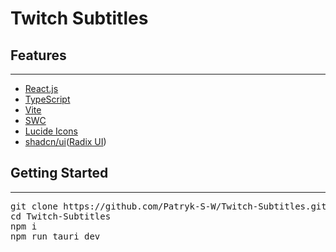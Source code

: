 # Twitch Subtitles

## Features

---

- <a href="https://react.dev/" rel="nofollow">React.js</a>
- <a href="https://www.typescriptlang.org/" rel="nofollow">TypeScript</a>
- <a href="https://vitejs.dev/" rel="nofollow">Vite</a>
- <a href="https://swc.rs/" rel="nofollow">SWC</a>
- <a href="https://lucide.dev/" rel="nofollow">Lucide Icons
  </a>
- <a href="https://github.com/shadcn/ui" rel="nofollow">shadcn/ui</a>(<a href="https://www.radix-ui.com/" rel="nofollow">Radix UI</a>)

## Getting Started

---

<pre>
git clone https://github.com/Patryk-S-W/Twitch-Subtitles.git
cd Twitch-Subtitles
npm i
npm run tauri dev
</pre>
